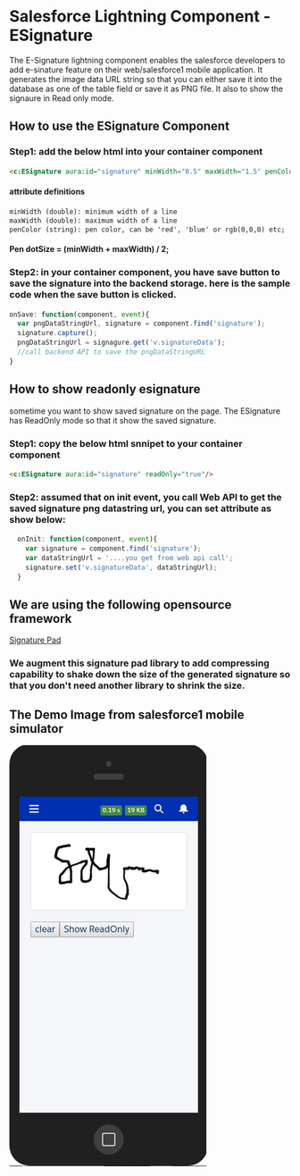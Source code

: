 # Salesforce Lightning Component - ESignature

The E-Signature lightning component enables the salesforce developers to add e-sinature feature on their web/salesforce1 mobile application. It generates the image data URL string so that you can either save it into the database as one of the table field or save it as PNG file. It also to show the signaure in Read only mode.

## How to use the ESignature Component

### Step1: add the below html into your container component
```HTML
<c:ESignature aura:id="signature" minWidth="0.5" maxWidth="1.5" penColor="rgb(0,0,255)"/>
```

#### attribute definitions
```
minWidth (double): minimum width of a line
maxWidth (double): maximum width of a line
penColor (string): pen color, can be 'red', 'blue' or rgb(0,0,0) etc;
```
#### Pen dotSize = (minWidth + maxWidth) / 2;


### Step2: in your container component, you have save button to save the signature into the backend storage. here is the sample code when the save button is clicked.

```javascript
onSave: function(component, event){
  var pngDataStringUrl, signature = component.find('signature');
  signature.capture();
  pngDataStringUrl = signagure.get('v.signatureData');
  //call backend API to save the pngDataStringURL
}
```

## How to show readonly esignature
sometime you want to show saved signature on the page. The ESignature has ReadOnly mode so that it show the saved signature.

### Step1: copy the below html snnipet to your container component
```HTML
<c:ESignature aura:id="signature" readOnly="true"/>
```

### Step2: assumed that on init event, you call Web API to get the saved signature png datastring url, you can set attribute as show below:

```Javascript
  onInit: function(component, event){
    var signature = component.find('signature');
    var dataStringUrl = '....you get from web api call';
    signature.set('v.signatureData', dataStringUrl);
  }
```


## We are using the following opensource framework
[Signature Pad](https://github.com/szimek/signature_pad)

### We augment this signature pad library to add compressing capability to shake down the size of the generated signature so that you don't need another library to shrink the size.

## The Demo Image from salesforce1 mobile simulator

![GitHub Logo](/images/esignature-screenshot.png)